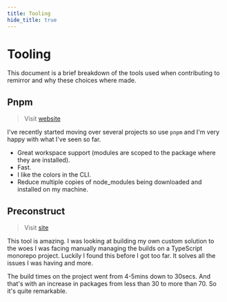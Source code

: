 ```yaml
---
title: Tooling
hide_title: true
---
```


# Tooling

This document is a brief breakdown of the tools used when contributing to remirror and why these choices where made.

## Pnpm

> Visit [website](https://pnpm.js.org/)

I've recently started moving over several projects so use `pnpm` and I'm very happy with what I've seen so far.

- Great workspace support (modules are scoped to the package where they are installed).
- Fast.
- I like the colors in the CLI.
- Reduce multiple copies of node_modules being downloaded and installed on my machine.

## Preconstruct

> Visit [site](https://preconstruct.tools/)

This tool is amazing. I was looking at building my own custom solution to the woes I was facing manually managing the builds on a TypeScript monorepo project. Luckily I found this before I got too far. It solves all the issues I was having and more.

The build times on the project went from 4-5mins down to 30secs. And that's with an increase in packages from less than 30 to more than 70. So it's quite remarkable.
